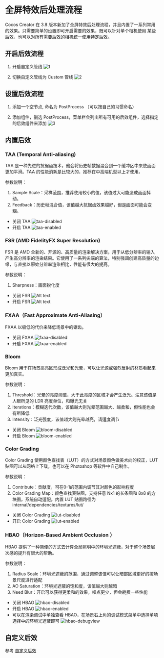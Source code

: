 
# 全屏特效后处理流程

Cocos Creator 在 3.8 版本新加了全屏特效后处理流程，并且内置了一系列常用的效果。只需要简单的设置即可开启需要的效果，既可以针对单个相机使用
某些后效，也可以对所有需要后效的相机统一使用特定后效。

## 开启后效流程

1. 开启自定义管线
![1](img/1.png)

2. 切换自定义管线为 Custom 管线
![2](img/2.png)

## 设置后效流程

1. 添加一个空节点, 命名为 PostProcess （可以按自己的习惯命名）

2. 添加组件，删选 PostProcess，菜单栏会列出所有可用的后效组件，选择指定的后效组件来添加
![3](img/3.png)

## 内置后效

### TAA (Temporal Anti-aliasing)

TAA 是一种先进的抗锯齿技术，他会将历史帧数据混合到一个缓冲区中来使画面更加平滑。TAA 的性能消耗是比较大的，推荐在中高端机型以上才使用。

参数说明：

1. Sample Scale：采样范围，推荐使用较小的值，该值过大可能造成画面抖动。
2. Feedback：历史帧混合值，该值越大抗锯齿效果越好，但是画面可能会变糊。

- 关闭 TAA
![taa-disabled](img/taa-disabled.png)
- 开启 TAA
![taa-enabled](img/taa-enabled.png)

### FSR (AMD FidelityFX Super Resolution)

FSR 是 AMD 全新的、开源的、高质量的渲染解决方案，用于从低分辨率的输入产生高分辨率的渲染结果。它使用了一系列尖端的算法，特别强调创建高质量的边缘，与直接以原始分辨率渲染相比，性能有很大的提高。

参数说明：

1. Sharpness：画面锐化度

- 关闭 FSR
![Alt text](img/fsr-disabled.png)
- 开启 FSR
![Alt text](img/fsr-enabled.png)

### FXAA（Fast Approximate Anti-Aliasing）

FXAA 以极低的代价来降低场景中的锯齿。

- 关闭 FXAA
  ![fxaa-disabled](img/fxaa-disabled.png)
- 开启 FXAA
  ![fxaa-enabled](img/fxaa-enabled.png)

### Bloom

Bloom 用于在场景高亮区形成泛光和光晕，可以让光源或强烈反射的材质看起来更加真实。

参数说明：

1. Threshold：光晕的亮度阈值，大于此亮度的区域才会产生泛光。注意该值是人眼所见的 LDR 亮度单位，和曝光无关
2. Iterations：模糊迭代次数，该值越大则光晕范围越大、越柔和，但性能也会有所降低
3. Intensity：泛光强度，该值越大则光晕越亮，请适度调节

- 关闭 Bloom
  ![bloom-disabled](img/bloom-disabled.png)
- 开启 Bloom
  ![bloom-enabled](img/bloom-enabled.png)

### Color Grading

Color Grading 使用颜色查找表（LUT）的方式对场景颜色做美术向的校正，LUT 贴图可以从网络上下载，也可以在 Photoshop 等软件中自己制作。

参数说明：

1. Contribute：贡献度，可在0-1的范围内调节其对颜色的影响程度
2. Color Grading Map：颜色查找表贴图，支持任意 Nx1 的长条图和 8x8 的方块图，系统自动适配。内置 LUT 贴图路径为 internal/dependencies/textures/lut/

- 关闭 Color Grading
  ![lut-disabled](img/lut-disabled.png)
- 开启 Color Grading
  ![lut-enabled](img/lut-enabled.png)

### HBAO（Horizon-Based Ambient Occlusion ）

HBAO 提供了一种简便的方式去计算全局照明中的环境光遮蔽，对于整个场景层次感的提升有很大的帮助。

参数说明：

1. Radius Scale：环境光遮蔽的范围，通过调整该值可以让暗部区域更好的按场景尺度进行适配
2. AO Saturation：环境光遮蔽的饱和度，该值越大则越暗
3. Need Blur：开启可以获得更柔和的效果，噪点更少，但会耗费一些性能

- 关闭 HBAO
  ![hbao-disabled](img/hbao-disabled.png)
- 开启 HBAO
  ![hbao-enabled](img/hbao-enabled.png)
- 可以在渲染调试中单独查看 HBAO，在场景右上角的调试模式菜单中选择单项选择中的环境光遮蔽即可
  ![hbao-debugview](img/hbao-debugview.png)

## 自定义后效

参考 [自定义后效](./custom.md)